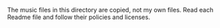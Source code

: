 The music files in this directory are copied, not my own files.
Read each Readme file and follow their policies and licenses.
